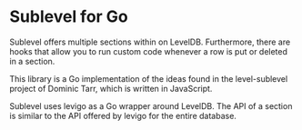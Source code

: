 # Sublevel for Go

Sublevel offers multiple sections within on LevelDB.
Furthermore, there are hooks that allow you to run custom code whenever a row is put or deleted in a section.

This library is a Go implementation of the ideas found in the level-sublevel project of Dominic Tarr, which is written in JavaScript.

Sublevel uses levigo as a Go wrapper around LevelDB.
The API of a section is similar to the API offered by levigo for the entire database.
